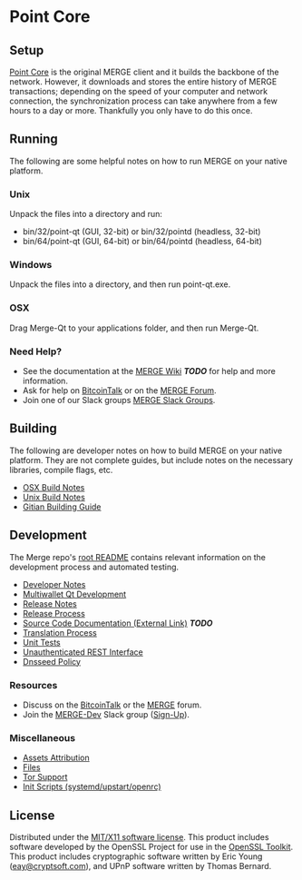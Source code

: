 Point Core
=====================

Setup
---------------------
[Point Core](http://MERGE.org/wallet) is the original MERGE client and it builds the backbone of the network. However, it downloads and stores the entire history of MERGE transactions; depending on the speed of your computer and network connection, the synchronization process can take anywhere from a few hours to a day or more. Thankfully you only have to do this once.

Running
---------------------
The following are some helpful notes on how to run MERGE on your native platform.

### Unix

Unpack the files into a directory and run:

- bin/32/point-qt (GUI, 32-bit) or bin/32/pointd (headless, 32-bit)
- bin/64/point-qt (GUI, 64-bit) or bin/64/pointd (headless, 64-bit)

### Windows

Unpack the files into a directory, and then run point-qt.exe.

### OSX

Drag Merge-Qt to your applications folder, and then run Merge-Qt.

### Need Help?

* See the documentation at the [MERGE Wiki](https://en.bitcoin.it/wiki/Main_Page) ***TODO***
for help and more information.
* Ask for help on [BitcoinTalk](https://bitcointalk.org/index.php?topic=1262920.0) or on the [MERGE Forum](http://forum.MERGE.org/).
* Join one of our Slack groups [MERGE Slack Groups](https://MERGE.org/slack-logins/).

Building
---------------------
The following are developer notes on how to build MERGE on your native platform. They are not complete guides, but include notes on the necessary libraries, compile flags, etc.

- [OSX Build Notes](build-osx.md)
- [Unix Build Notes](build-unix.md)
- [Gitian Building Guide](gitian-building.md)

Development
---------------------
The Merge repo's [root README](https://github.com/MERGE-Project/MERGE/blob/master/README.md) contains relevant information on the development process and automated testing.

- [Developer Notes](developer-notes.md)
- [Multiwallet Qt Development](multiwallet-qt.md)
- [Release Notes](release-notes.md)
- [Release Process](release-process.md)
- [Source Code Documentation (External Link)](https://dev.visucore.com/bitcoin/doxygen/) ***TODO***
- [Translation Process](translation_process.md)
- [Unit Tests](unit-tests.md)
- [Unauthenticated REST Interface](REST-interface.md)
- [Dnsseed Policy](dnsseed-policy.md)

### Resources

* Discuss on the [BitcoinTalk](https://bitcointalk.org/index.php?topic=1262920.0) or the [MERGE](http://forum.MERGE.org/) forum.
* Join the [MERGE-Dev](https://MERGE-dev.slack.com/) Slack group ([Sign-Up](https://MERGE-dev.herokuapp.com/)).

### Miscellaneous
- [Assets Attribution](assets-attribution.md)
- [Files](files.md)
- [Tor Support](tor.md)
- [Init Scripts (systemd/upstart/openrc)](init.md)

License
---------------------
Distributed under the [MIT/X11 software license](http://www.opensource.org/licenses/mit-license.php).
This product includes software developed by the OpenSSL Project for use in the [OpenSSL Toolkit](https://www.openssl.org/). This product includes
cryptographic software written by Eric Young ([eay@cryptsoft.com](mailto:eay@cryptsoft.com)), and UPnP software written by Thomas Bernard.
